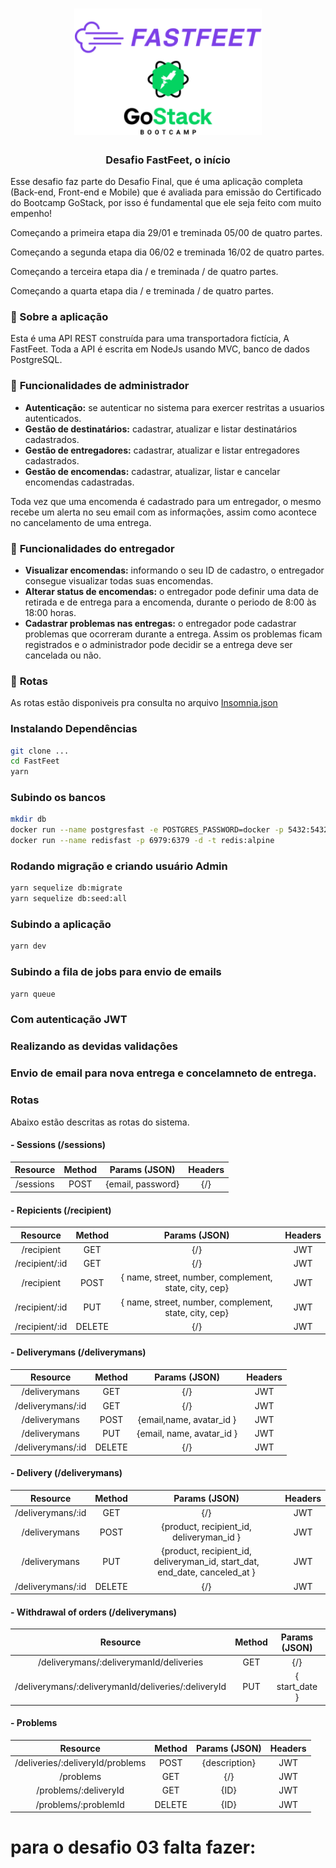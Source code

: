 <h1 align="center">
  <img alt="Fastfeet" title="Fastfeet" src=".github/LogoFastFeetGoStack.png" width="300px" />
</h1>

<h3 align="center">
  Desafio  FastFeet, o início
</h3>


<p>Esse desafio faz parte do Desafio Final, que é uma aplicação completa (Back-end, Front-end e Mobile) que é avaliada para emissão do Certificado do Bootcamp GoStack, por isso é fundamental que ele seja feito com muito empenho!</p>

<p>Começando a primeira etapa dia 29/01 e treminada 05/00 de quatro partes. </p>

<p>Começando a segunda etapa dia 06/02 e treminada 16/02 de quatro partes. </p>

<p>Começando a terceira etapa dia / e treminada / de quatro partes. </p>

<p>Começando a quarta etapa dia / e treminada / de quatro partes. </p>


### :memo: Sobre a aplicação

Esta é uma API REST construída para uma transportadora fictícia, A FastFeet. Toda a API é escrita em NodeJs usando MVC, banco de dados PostgreSQL.

### :bookmark_tabs: **Funcionalidades de administrador**

- **Autenticação:** se autenticar no sistema para exercer restritas a usuarios autenticados.
- **Gestão de destinatários:** cadastrar, atualizar e listar destinatários cadastrados.
- **Gestão de entregadores:** cadastrar, atualizar e listar entregadores cadastrados.
- **Gestão de encomendas:** cadastrar, atualizar, listar e cancelar encomendas cadastradas.

Toda vez que uma encomenda é cadastrado para um entregador, o mesmo recebe um alerta no seu email com as informações, assim como acontece no cancelamento de uma entrega.

### :bookmark_tabs: **Funcionalidades do entregador**

- **Visualizar encomendas:** informando o seu ID de cadastro, o entregador consegue visualizar todas suas encomendas.
- **Alterar status de encomendas:** o entregador pode definir uma data de retirada e de entrega para a encomenda, durante o periodo de 8:00 às 18:00 horas.
- **Cadastrar problemas nas entregas:** o entregador pode cadastrar problemas que ocorreram durante a entrega. Assim os problemas ficam registrados e o administrador pode decidir se a entrega deve ser cancelada ou não.

### :bookmark_tabs: **Rotas**
As rotas estão disponiveis pra consulta no arquivo <a href="https://https://github.com/fabianoobispo/FastFeet/blob/master/Insomnia_2020-02-13.json" target="_blank" alt="Rotas">Insomnia.json</a>

### Instalando Dependências
```sh
git clone ...
cd FastFeet
yarn
```

### Subindo os bancos
```sh
mkdir db
docker run --name postgresfast -e POSTGRES_PASSWORD=docker -p 5432:5432 -d postgres
docker run --name redisfast -p 6979:6379 -d -t redis:alpine
```


### Rodando migração e criando usuário Admin
```sh
yarn sequelize db:migrate
yarn sequelize db:seed:all
```

### Subindo a aplicação
```sh
yarn dev
```
### Subindo a fila de jobs para envio de emails
```sh
yarn queue
```
### Com autenticação JWT

### Realizando as devidas validaçôes

### Envio de email para nova entrega e concelamneto de entrega.

### **Rotas**

Abaixo estão descritas as rotas do sistema.

  #### - Sessions (/sessions)

   | Resource | Method | Params (JSON) | Headers |
| :---:      | :---:  |    :---:      |    :---: |
| /sessions    | POST  | {email, password} | {/} |

#### - Repicients (/recipient)

   | Resource | Method | Params (JSON) | Headers |
| :---:      | :---:  |    :---:      |    :---: |
| /recipient    | GET   | {/} | JWT |
| /recipient/:id    | GET    | {/} | JWT |
| /recipient    | POST   | { name, street, number, complement, state, city, cep} | JWT |
| /recipient/:id    | PUT    | { name, street, number, complement, state, city, cep}  | JWT |
| /recipient/:id    | DELETE   | {/} | JWT |



  #### - Deliverymans (/deliverymans)

   | Resource | Method | Params (JSON) | Headers |
| :---:      | :---:  |    :---:      |    :---: |
| /deliverymans    | GET  | {/} | JWT |
| /deliverymans/:id    | GET  | {/} | JWT|
| /deliverymans    | POST  | {email,name, avatar_id } | JWT |
| /deliverymans    | PUT  | {email, name, avatar_id } | JWT |
| /deliverymans/:id    | DELETE  | {/} | JWT |

  #### - Delivery (/deliverymans)

   | Resource | Method | Params (JSON) | Headers |
| :---:      | :---:  |    :---:      |    :---: |
| /deliverymans/:id    | GET  | {/} | JWT|
| /deliverymans    | POST  | {product, recipient_id, deliveryman_id } | JWT |
| /deliverymans    | PUT  | {product, recipient_id, deliveryman_id, start_dat, end_date, canceled_at } | JWT |
| /deliverymans/:id    | DELETE  | {/} | JWT |


  #### - Withdrawal of orders (/deliverymans)

   | Resource | Method | Params (JSON) | Headers |
| :---:      | :---:  |    :---:      |    :---: |
| /deliverymans/:deliverymanId/deliveries  | GET  | {/} | {/} |
| /deliverymans/:deliverymanId/deliveries/:deliveryId    | PUT  | { start_date } | {/} |


 #### - Problems 

   | Resource | Method | Params (JSON) | Headers |
| :---:      | :---:  |    :---:      |    :---: |
| /deliveries/:deliveryId/problems   | POST  | {description} | JWT|
| /problems   | GET  | {/} | JWT |
| /problems/:deliveryId    | GET  | {ID} | JWT |
| /problems/:problemId    | DELETE  | {ID} | JWT |


  

# para o desafio 03 falta fazer:




